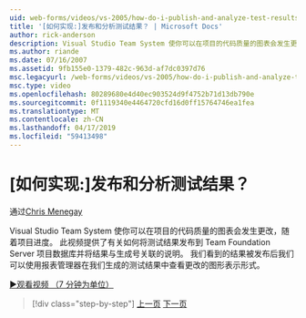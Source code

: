 ```yaml
---
uid: web-forms/videos/vs-2005/how-do-i-publish-and-analyze-test-results
title: '[如何实现:]发布和分析测试结果？ | Microsoft Docs'
author: rick-anderson
description: Visual Studio Team System 使你可以在项目的代码质量的图表会发生更改，随着项目进度。 此视频将说明了如何 publ....
ms.author: riande
ms.date: 07/16/2007
ms.assetid: 9fb155e0-1379-482c-963d-af7dc0397d76
msc.legacyurl: /web-forms/videos/vs-2005/how-do-i-publish-and-analyze-test-results
msc.type: video
ms.openlocfilehash: 80289680e4d40ec903524d9f4752b71d13db790e
ms.sourcegitcommit: 0f1119340e4464720cfd16d0ff15764746ea1fea
ms.translationtype: MT
ms.contentlocale: zh-CN
ms.lasthandoff: 04/17/2019
ms.locfileid: "59413498"
---
```

# <a name="how-do-i-publish-and-analyze-test-results"></a>[如何实现:]发布和分析测试结果？

通过[Chris Menegay](https://twitter.com/CMenegay)

Visual Studio Team System 使你可以在项目的代码质量的图表会发生更改，随着项目进度。 此视频提供了有关如何将测试结果发布到 Team Foundation Server 项目数据库并将结果与生成号关联的说明。 我们看到的结果被发布后我们可以使用报表管理器在我们生成的测试结果中查看更改的图形表示形式。

[&#9654;观看视频 （7 分钟为单位）](https://channel9.msdn.com/Blogs/ASP-NET-Site-Videos/how-do-i-publish-and-analyze-test-results)

> [!div class="step-by-step"]
> [上一页](how-do-i-use-generic-tests.md)
> [下一页](how-do-i-discover-application-changes-prior-to-deployment.md)
